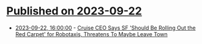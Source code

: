 # [Published on 2023-09-22](index.md)

* [2023-09-22, 16:00:00](https://tech.slashdot.org/story/23/09/22/160233/cruise-ceo-says-sf-should-be-rolling-out-the-red-carpet-for-robotaxis-threatens-to-maybe-leave-town?utm_source=rss1.0mainlinkanon&utm_medium=feed) - [Cruise CEO Says SF 'Should Be Rolling Out the Red Carpet' for Robotaxis, Threatens To Maybe Leave Town](https://tech.slashdot.org/story/23/09/22/160233/cruise-ceo-says-sf-should-be-rolling-out-the-red-carpet-for-robotaxis-threatens-to-maybe-leave-town?utm_source=rss1.0mainlinkanon&utm_medium=feed)
